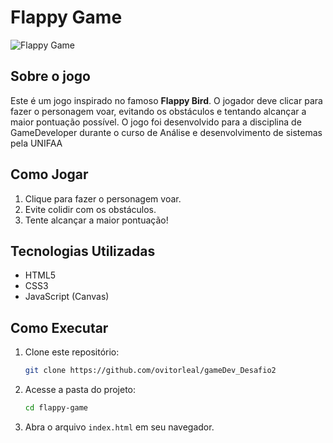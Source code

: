 # Flappy Game

![Flappy Game](./{3027BD21-AAF5-4D1B-915F-8BC89E5E3CF0}.png)

## Sobre o jogo
Este é um jogo inspirado no famoso **Flappy Bird**. O jogador deve clicar para fazer o personagem voar, evitando os obstáculos e tentando alcançar a maior pontuação possível.
O jogo foi desenvolvido para a disciplina de GameDeveloper durante o curso de Análise e desenvolvimento de sistemas pela UNIFAA

## Como Jogar
1. Clique para fazer o personagem voar.
2. Evite colidir com os obstáculos.
3. Tente alcançar a maior pontuação!

## Tecnologias Utilizadas
- HTML5
- CSS3
- JavaScript (Canvas)


## Como Executar
1. Clone este repositório:
   ```bash
   git clone https://github.com/ovitorleal/gameDev_Desafio2
   ```
2. Acesse a pasta do projeto:
   ```bash
   cd flappy-game
   ```
3. Abra o arquivo `index.html` em seu navegador.






